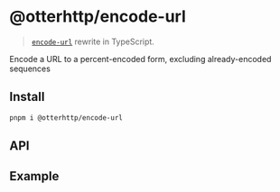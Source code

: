 # @otterhttp/encode-url

> [`encode-url`](https://github.com/pillarjs/encodeurl) rewrite in TypeScript.

Encode a URL to a percent-encoded form, excluding already-encoded sequences

## Install

```sh
pnpm i @otterhttp/encode-url
```

## API

## Example
